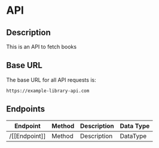 # API 

## Description

This is an API to fetch books

## Base URL

The base URL for all API requests is:

`https://example-library-api.com`

## Endpoints

|Endpoint|Method|Description|Data Type|
|-|-|-|-|
|/[[Endpoint]]|Method|Description|DataType|
